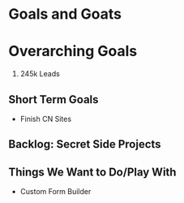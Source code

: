 # Goals and Goats


# Overarching Goals
1. 245k Leads

## Short Term Goals 
- Finish CN Sites

## Backlog: Secret Side Projects

## Things We Want to Do/Play With
- Custom Form Builder 
 

